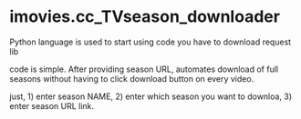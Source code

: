 # imovies.cc_TVseason_downloader

Python language is used
to start using code you have to download request lib

code is simple. 
After providing season URL, automates download of full seasons 
without having to click download button on every video.

just, 1) enter season NAME,  2) enter which season you want to downloa, 3) enter season URL link.
